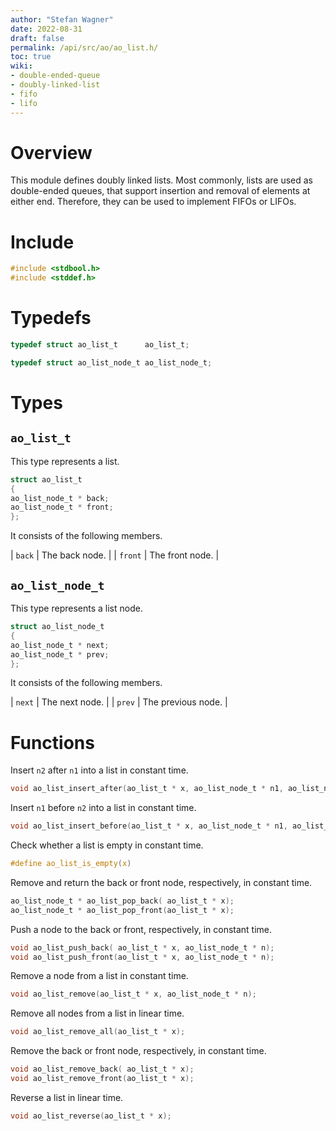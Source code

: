 ```yaml
---
author: "Stefan Wagner"
date: 2022-08-31
draft: false
permalink: /api/src/ao/ao_list.h/
toc: true
wiki:
- double-ended-queue
- doubly-linked-list
- fifo
- lifo
---
```


# Overview

This module defines doubly linked lists. Most commonly, lists are used as double-ended queues, that support insertion and removal of elements at either end. Therefore, they can be used to implement FIFOs or LIFOs.

# Include

```c
#include <stdbool.h>
#include <stddef.h>
```

# Typedefs

```c
typedef struct ao_list_t      ao_list_t;
```

```c
typedef struct ao_list_node_t ao_list_node_t;
```

# Types

## `ao_list_t`

This type represents a list.

```c
struct ao_list_t
{
ao_list_node_t * back;
ao_list_node_t * front;
};
```

It consists of the following members.

| `back` | The back node. |
| `front` | The front node. |

## `ao_list_node_t`

This type represents a list node.

```c
struct ao_list_node_t
{
ao_list_node_t * next;
ao_list_node_t * prev;
};
```

It consists of the following members.

| `next` | The next node. |
| `prev` | The previous node. |

# Functions

Insert `n2` after `n1` into a list in constant time.

```c
void ao_list_insert_after(ao_list_t * x, ao_list_node_t * n1, ao_list_node_t * n2);
```

Insert `n1` before `n2` into a list in constant time.

```c
void ao_list_insert_before(ao_list_t * x, ao_list_node_t * n1, ao_list_node_t * n2);
```

Check whether a list is empty in constant time.

```c
#define ao_list_is_empty(x)
```

Remove and return the back or front node, respectively, in constant time.

```c
ao_list_node_t * ao_list_pop_back( ao_list_t * x);
ao_list_node_t * ao_list_pop_front(ao_list_t * x);
```

Push a node to the back or front, respectively, in constant time.

```c
void ao_list_push_back( ao_list_t * x, ao_list_node_t * n);
void ao_list_push_front(ao_list_t * x, ao_list_node_t * n);
```

Remove a node from a list in constant time.

```c
void ao_list_remove(ao_list_t * x, ao_list_node_t * n);
```

Remove all nodes from a list in linear time.

```c
void ao_list_remove_all(ao_list_t * x);
```

Remove the back or front node, respectively, in constant time.

```c
void ao_list_remove_back( ao_list_t * x);
void ao_list_remove_front(ao_list_t * x);
```

Reverse a list in linear time.

```c
void ao_list_reverse(ao_list_t * x);
```
